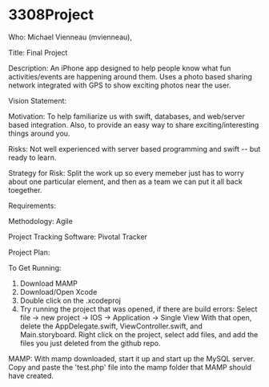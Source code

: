 # 3308Project
Who: Michael Vienneau (mvienneau), 

Title: Final Project

Description: An iPhone app designed to help people know what fun activities/events are happening around them. Uses a photo based sharing network integrated with GPS to show exciting photos near the user.

Vision Statement: 

Motivation: To help familiarize us with swift, databases, and web/server based integration. Also, to provide an easy way to share exciting/interesting things around you.

Risks: Not well experienced with server based programming and swift -- but ready to learn.

Strategy for Risk: Split the work up so every memeber just has to worry about one particular element, and then as a team we can put it all back toegether.

Requirements: 

Methodology: Agile

Project Tracking Software: Pivotal Tracker

Project Plan:


To Get Running:
1) Download MAMP
2) Download/Open Xcode
3) Double click on the .xcodeproj
4) Try running the project that was opened, if there are build errors:
	Select file -> new project -> IOS -> Application -> Single View
	With that open, delete the AppDelegate.swift, ViewController.swift, and Main.storyboard. Right click
	on the project, select add files, and add the files you just deleted from the github repo.

MAMP:
With mamp downloaded, start it up and start up the MySQL server. Copy and paste the 'test.php' file into the
mamp folder that MAMP should have created. 
